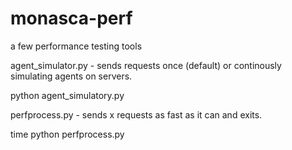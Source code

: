 monasca-perf
============

a few performance testing tools

agent_simulator.py - sends requests once (default) or continously simulating agents on servers.

  python agent_simulatory.py

perfprocess.py - sends x requests as fast as it can and exits.
  
  time python perfprocess.py
